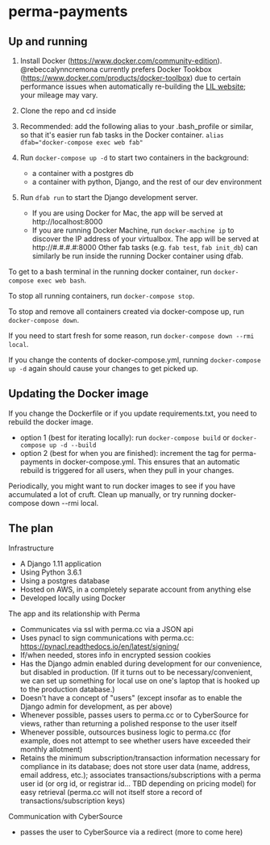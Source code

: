 # perma-payments

## Up and running

1. Install Docker (https://www.docker.com/community-edition). @rebeccalynncremona currently prefers Docker Tookbox (https://www.docker.com/products/docker-toolbox) due to certain performance issues when automatically re-building the [LIL website](https://github.com/harvard-lil/website-static); your mileage may vary.

2. Clone the repo and cd inside

3. Recommended: add the following alias to your .bash_profile or similar, so that it's easier run fab tasks in the Docker container.
`alias dfab="docker-compose exec web fab"`

4. Run `docker-compose up -d` to start two containers in the background:
    -  a container with a postgres db
    -  a container with python, Django, and the rest of our dev environment

5. Run `dfab run` to start the Django development server.
    -  If you are using Docker for Mac, the app will be served at http://localhost:8000
    -  If you are running Docker Machine, run `docker-machine ip` to discover the IP address of your virtualbox. The app will be served at http://#.#.#.#:8000
  Other fab tasks (e.g. `fab test`, `fab init_db`) can similarly be run inside the running Docker container using dfab.

To get to a bash terminal in the running docker container, run `docker-compose exec web bash`.

To stop all running containers, run `docker-compose stop`.

To stop and remove all containers created via docker-compose up, run `docker-compose down`.

If you need to start fresh for some reason, run `docker-compose down --rmi local`.

If you change the contents of docker-compose.yml, running `docker-compose up -d` again should cause your changes to get picked up.

## Updating the Docker image

If you change the Dockerfile or if you update requirements.txt, you need to rebuild the docker image.

  -  option 1 (best for iterating locally): run `docker-compose build` or `docker-compose up -d --build`
  -  option 2 (best for when you are finished): increment the tag for perma-payments in docker-compose.yml. This ensures that an automatic rebuild is triggered for all users, when they pull in your changes.

Periodically, you might want to run docker images to see if you have accumulated a lot of cruft. Clean up manually, or try running docker-compose down --rmi local.


## The plan

Infrastructure
- A Django 1.11 application
- Using Python 3.6.1
- Using a postgres database
- Hosted on AWS, in a completely separate account from anything else
- Developed locally using Docker

The app and its relationship with Perma
- Communicates via ssl with perma.cc via a JSON api
- Uses pynacl to sign communications with perma.cc: https://pynacl.readthedocs.io/en/latest/signing/
- If/when needed, stores info in encrypted session cookies
- Has the Django admin enabled during development for our convenience, but disabled in production. (If it turns out to be necessary/convenient, we can set up something for local use on one's laptop that is hooked up to the production database.)
- Doesn't have a concept of "users" (except insofar as to enable the Django admin for development, as per above)
- Whenever possible, passes users to perma.cc or to CyberSource for views, rather than returning a polished response to the user itself
- Whenever possible, outsources business logic to perma.cc (for example, does not attempt to see whether users have exceeded their monthly allotment)
- Retains the minimum subscription/transaction information necessary for compliance in its database; does not store user data (name, address, email address, etc.); associates transactions/subscriptions with a perma user id (or org id, or registrar id... TBD depending on pricing model) for easy retrieval (perma.cc will not itself store a record of transactions/subscription keys)

Communication with CyberSource
- passes the user to CyberSource via a redirect
(more to come here)
